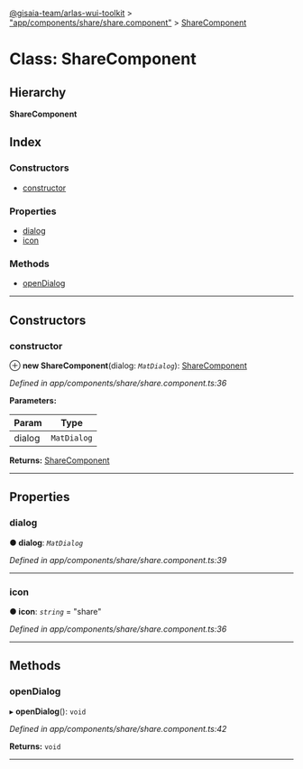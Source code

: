 [@gisaia-team/arlas-wui-toolkit](../README.md) > ["app/components/share/share.component"](../modules/_app_components_share_share_component_.md) > [ShareComponent](../classes/_app_components_share_share_component_.sharecomponent.md)

# Class: ShareComponent

## Hierarchy

**ShareComponent**

## Index

### Constructors

* [constructor](_app_components_share_share_component_.sharecomponent.md#constructor)

### Properties

* [dialog](_app_components_share_share_component_.sharecomponent.md#dialog)
* [icon](_app_components_share_share_component_.sharecomponent.md#icon)

### Methods

* [openDialog](_app_components_share_share_component_.sharecomponent.md#opendialog)

---

## Constructors

<a id="constructor"></a>

###  constructor

⊕ **new ShareComponent**(dialog: *`MatDialog`*): [ShareComponent](_app_components_share_share_component_.sharecomponent.md)

*Defined in app/components/share/share.component.ts:36*

**Parameters:**

| Param | Type |
| ------ | ------ |
| dialog | `MatDialog` |

**Returns:** [ShareComponent](_app_components_share_share_component_.sharecomponent.md)

___

## Properties

<a id="dialog"></a>

###  dialog

**● dialog**: *`MatDialog`*

*Defined in app/components/share/share.component.ts:39*

___
<a id="icon"></a>

###  icon

**● icon**: *`string`* = "share"

*Defined in app/components/share/share.component.ts:36*

___

## Methods

<a id="opendialog"></a>

###  openDialog

▸ **openDialog**(): `void`

*Defined in app/components/share/share.component.ts:42*

**Returns:** `void`

___

